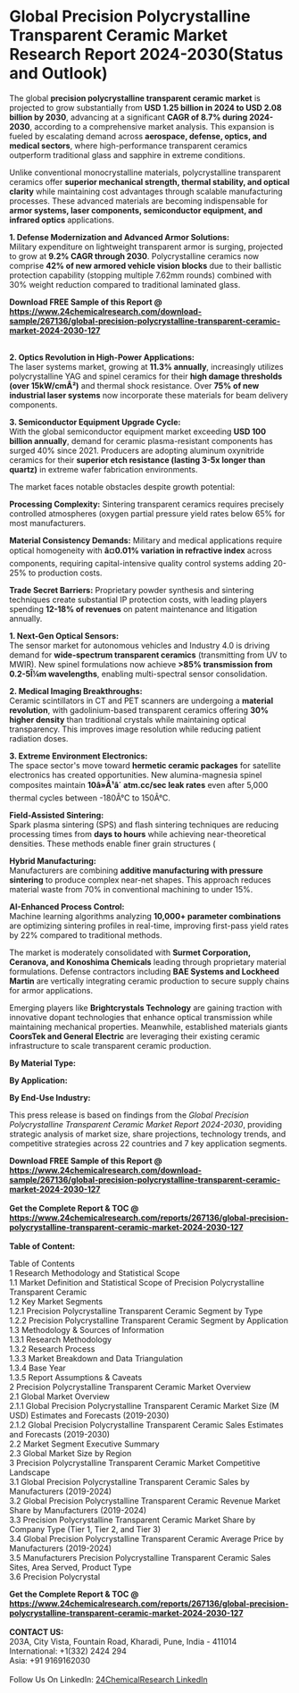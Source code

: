 <h1>Global Precision Polycrystalline Transparent Ceramic Market Research Report 2024-2030(Status and Outlook)</h1><p>The global <strong>precision polycrystalline transparent ceramic market</strong> is projected to grow substantially from <strong>USD 1.25 billion in 2024 to USD 2.08 billion by 2030</strong>, advancing at a significant <strong>CAGR of 8.7% during 2024-2030</strong>, according to a comprehensive market analysis. This expansion is fueled by escalating demand across <strong>aerospace, defense, optics, and medical sectors</strong>, where high-performance transparent ceramics outperform traditional glass and sapphire in extreme conditions.</p><p>Unlike conventional monocrystalline materials, polycrystalline transparent ceramics offer <strong>superior mechanical strength, thermal stability, and optical clarity</strong> while maintaining cost advantages through scalable manufacturing processes. These advanced materials are becoming indispensable for <strong>armor systems, laser components, semiconductor equipment, and infrared optics</strong> applications.</p><p><strong>1. Defense Modernization and Advanced Armor Solutions:</strong><br>
Military expenditure on lightweight transparent armor is surging, projected to grow at <strong>9.2% CAGR through 2030</strong>. Polycrystalline ceramics now comprise <strong>42% of new armored vehicle vision blocks</strong> due to their ballistic protection capability (stopping multiple 7.62mm rounds) combined with 30% weight reduction compared to traditional laminated glass.</p><div><b>Download FREE Sample of this Report @ 
            <a href="https://www.24chemicalresearch.com/download-sample/267136/global-precision-polycrystalline-transparent-ceramic-market-2024-2030-127">
            https://www.24chemicalresearch.com/download-sample/267136/global-precision-polycrystalline-transparent-ceramic-market-2024-2030-127</a></b></div><br><p><strong>2. Optics Revolution in High-Power Applications:</strong><br>
The laser systems market, growing at <strong>11.3% annually</strong>, increasingly utilizes polycrystalline YAG and spinel ceramics for their <strong>high damage thresholds (over 15kW/cmÂ²)</strong> and thermal shock resistance. Over <strong>75% of new industrial laser systems</strong> now incorporate these materials for beam delivery components.</p><p><strong>3. Semiconductor Equipment Upgrade Cycle:</strong><br>
With the global semiconductor equipment market exceeding <strong>USD 100 billion annually</strong>, demand for ceramic plasma-resistant components has surged 40% since 2021. Producers are adopting aluminum oxynitride ceramics for their <strong>superior etch resistance (lasting 3-5x longer than quartz)</strong> in extreme wafer fabrication environments.</p><p>The market faces notable obstacles despite growth potential:</p><p><strong>Processing Complexity:</strong> Sintering transparent ceramics requires precisely controlled atmospheres (oxygen partial pressure yield rates below 65% for most manufacturers.</p><p><strong>Material Consistency Demands:</strong> Military and medical applications require optical homogeneity with <strong>â¤0.01% variation in refractive index</strong> across components, requiring capital-intensive quality control systems adding 20-25% to production costs.</p><p><strong>Trade Secret Barriers:</strong> Proprietary powder synthesis and sintering techniques create substantial IP protection costs, with leading players spending <strong>12-18% of revenues</strong> on patent maintenance and litigation annually.</p><p><strong>1. Next-Gen Optical Sensors:</strong><br>
The sensor market for autonomous vehicles and Industry 4.0 is driving demand for <strong>wide-spectrum transparent ceramics</strong> (transmitting from UV to MWIR). New spinel formulations now achieve <strong>&gt;85% transmission from 0.2-5Î¼m wavelengths</strong>, enabling multi-spectral sensor consolidation.</p><p><strong>2. Medical Imaging Breakthroughs:</strong><br>
Ceramic scintillators in CT and PET scanners are undergoing a <strong>material revolution</strong>, with gadolinium-based transparent ceramics offering <strong>30% higher density</strong> than traditional crystals while maintaining optical transparency. This improves image resolution while reducing patient radiation doses.</p><p><strong>3. Extreme Environment Electronics:</strong><br>
The space sector's move toward <strong>hermetic ceramic packages</strong> for satellite electronics has created opportunities. New alumina-magnesia spinel composites maintain <strong>10â»Â¹â´ atm.cc/sec leak rates</strong> even after 5,000 thermal cycles between -180Â°C to 150Â°C.</p><p><strong>Field-Assisted Sintering:</strong><br>
	Spark plasma sintering (SPS) and flash sintering techniques are reducing processing times from <strong>days to hours</strong> while achieving near-theoretical densities. These methods enable finer grain structures (
	</p><p><strong>Hybrid Manufacturing:</strong><br>
	Manufacturers are combining <strong>additive manufacturing with pressure sintering</strong> to produce complex near-net shapes. This approach reduces material waste from 70% in conventional machining to under 15%.</p><p><strong>AI-Enhanced Process Control:</strong><br>
	Machine learning algorithms analyzing <strong>10,000+ parameter combinations</strong> are optimizing sintering profiles in real-time, improving first-pass yield rates by 22% compared to traditional methods.</p><p>The market is moderately consolidated with <strong>Surmet Corporation, Ceranova, and Konoshima Chemicals</strong> leading through proprietary material formulations. Defense contractors including <strong>BAE Systems and Lockheed Martin</strong> are vertically integrating ceramic production to secure supply chains for armor applications.</p><p>Emerging players like <strong>Brightcrystals Technology</strong> are gaining traction with innovative dopant technologies that enhance optical transmission while maintaining mechanical properties. Meanwhile, established materials giants <strong>CoorsTek and General Electric</strong> are leveraging their existing ceramic infrastructure to scale transparent ceramic production.</p><p><strong>By Material Type:</strong></p><p><strong>By Application:</strong></p><p><strong>By End-Use Industry:</strong></p><p>This press release is based on findings from the <em>Global Precision Polycrystalline Transparent Ceramic Market Report 2024-2030</em>, providing strategic analysis of market size, share projections, technology trends, and competitive strategies across 22 countries and 7 key application segments.</p><div><b>Download FREE Sample of this Report @ 
            <a href="https://www.24chemicalresearch.com/download-sample/267136/global-precision-polycrystalline-transparent-ceramic-market-2024-2030-127">
            https://www.24chemicalresearch.com/download-sample/267136/global-precision-polycrystalline-transparent-ceramic-market-2024-2030-127</a></b></div><br><div><b>Get the Complete Report & TOC @ 
            <a href="https://www.24chemicalresearch.com/reports/267136/global-precision-polycrystalline-transparent-ceramic-market-2024-2030-127">
            https://www.24chemicalresearch.com/reports/267136/global-precision-polycrystalline-transparent-ceramic-market-2024-2030-127</a></b></div><br>
            <b>Table of Content:</b><p>Table of Contents<br />
1 Research Methodology and Statistical Scope<br />
1.1 Market Definition and Statistical Scope of Precision Polycrystalline Transparent Ceramic<br />
1.2 Key Market Segments<br />
1.2.1 Precision Polycrystalline Transparent Ceramic Segment by Type<br />
1.2.2 Precision Polycrystalline Transparent Ceramic Segment by Application<br />
1.3 Methodology & Sources of Information<br />
1.3.1 Research Methodology<br />
1.3.2 Research Process<br />
1.3.3 Market Breakdown and Data Triangulation<br />
1.3.4 Base Year<br />
1.3.5 Report Assumptions & Caveats<br />
2 Precision Polycrystalline Transparent Ceramic Market Overview<br />
2.1 Global Market Overview<br />
2.1.1 Global Precision Polycrystalline Transparent Ceramic Market Size (M USD) Estimates and Forecasts (2019-2030)<br />
2.1.2 Global Precision Polycrystalline Transparent Ceramic Sales Estimates and Forecasts (2019-2030)<br />
2.2 Market Segment Executive Summary<br />
2.3 Global Market Size by Region<br />
3 Precision Polycrystalline Transparent Ceramic Market Competitive Landscape<br />
3.1 Global Precision Polycrystalline Transparent Ceramic Sales by Manufacturers (2019-2024)<br />
3.2 Global Precision Polycrystalline Transparent Ceramic Revenue Market Share by Manufacturers (2019-2024)<br />
3.3 Precision Polycrystalline Transparent Ceramic Market Share by Company Type (Tier 1, Tier 2, and Tier 3)<br />
3.4 Global Precision Polycrystalline Transparent Ceramic Average Price by Manufacturers (2019-2024)<br />
3.5 Manufacturers Precision Polycrystalline Transparent Ceramic Sales Sites, Area Served, Product Type<br />
3.6 Precision Polycrystal</p><div><b>Get the Complete Report & TOC @ 
            <a href="https://www.24chemicalresearch.com/reports/267136/global-precision-polycrystalline-transparent-ceramic-market-2024-2030-127">
            https://www.24chemicalresearch.com/reports/267136/global-precision-polycrystalline-transparent-ceramic-market-2024-2030-127</a></b></div><br><b>CONTACT US:</b><br>
            203A, City Vista, Fountain Road, Kharadi, Pune, India - 411014<br>
            International: +1(332) 2424 294<br>
            Asia: +91 9169162030 <br><br>
            Follow Us On LinkedIn: <a href="https://www.linkedin.com/company/24chemicalresearch/">24ChemicalResearch LinkedIn</a>